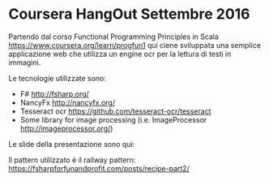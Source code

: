 # Coursera HangOut Settembre 2016
 
Partendo dal corso Functional Programming Principles in Scala https://www.coursera.org/learn/progfun1 qui ciene sviluppata una semplice applicazione web che utilizza un engine ocr per la lettura di testi in immagini.

Le tecnologie utilizzate sono:

  - F# http://fsharp.org/
  - NancyFx http://nancyfx.org/
  - Tesseract ocr https://github.com/tesseract-ocr/tesseract
  - Some library for image processing (i.e. ImageProcessor http://imageprocessor.org/)

Le slide della presentazione sono qui:
  
  
  Il pattern utilizzato è il railway pattern:
  https://fsharpforfunandprofit.com/posts/recipe-part2/